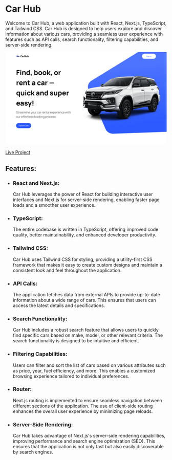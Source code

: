 <h1>Car Hub</h1> 

<p></p>Welcome to Car Hub, a web application built with React, Next.js, TypeScript, and Tailwind CSS. Car Hub is designed to help users explore and discover information about various cars, providing a seamless user experience with features such as API calls, search functionality, filtering capabilities, and server-side rendering.</p> 

<img src="https://github.com/lucas1337dev/car_hub/blob/main/public/localhost_3000_.png" alt="Project img" />

<a href="https://car-hub-bice.vercel.app/">Live Project</a>

<h2>Features:</h2> 
<ul> 
  <li><h3>React and Next.js:</h3> Car Hub leverages the power of React for building interactive user interfaces and Next.js for server-side rendering, enabling faster page loads and a smoother user experience.</li>
  <li><h3>TypeScript:</h3> The entire codebase is written in TypeScript, offering improved code quality, better maintainability, and enhanced developer productivity.</li> 
  <li><h3>Tailwind CSS:</h3> Car Hub uses Tailwind CSS for styling, providing a utility-first CSS framework that makes it easy to create custom designs and maintain a consistent look and feel throughout the application.</li> 
  <li><h3>API Calls:</h3> The application fetches data from external APIs to provide up-to-date information about a wide range of cars. This ensures that users can access the latest details and specifications.</li> 
  <li><h3>Search Functionality:</h3> Car Hub includes a robust search feature that allows users to quickly find specific cars based on make, model, or other relevant criteria. The search functionality is designed to be intuitive and efficient.</li> 
  <li><h3>Filtering Capabilities:</h3> Users can filter and sort the list of cars based on various attributes such as price, year, fuel efficiency, and more. This enables a customized browsing experience tailored to individual preferences.</li> 
  <li><h3>Router:</h3> Next.js routing is implemented to ensure seamless navigation between different sections of the application. The use of client-side routing enhances the overall user experience by minimizing page reloads.</li> 
  <li><h3>Server-Side Rendering:</h3> Car Hub takes advantage of Next.js's server-side rendering capabilities, improving performance and search engine optimization (SEO). This ensures that the application is not only fast but also easily discoverable by search engines.</li> 
</ul>
